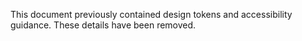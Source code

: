 This document previously contained design tokens and accessibility guidance. These details have been removed.
